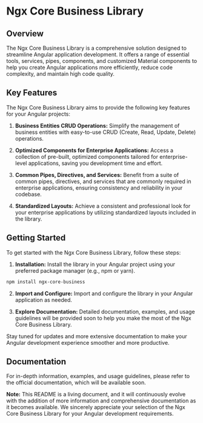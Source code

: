# Ngx Core Business Library

## Overview

The Ngx Core Business Library is a comprehensive solution designed to streamline Angular application development. It offers a range of essential tools, services, pipes, components, and customized Material components to help you create Angular applications more efficiently, reduce code complexity, and maintain high code quality.

## Key Features

The Ngx Core Business Library aims to provide the following key features for your Angular projects:

1. **Business Entities CRUD Operations:** Simplify the management of business entities with easy-to-use CRUD (Create, Read, Update, Delete) operations.

2. **Optimized Components for Enterprise Applications:** Access a collection of pre-built, optimized components tailored for enterprise-level applications, saving you development time and effort.

3. **Common Pipes, Directives, and Services:** Benefit from a suite of common pipes, directives, and services that are commonly required in enterprise applications, ensuring consistency and reliability in your codebase.

4. **Standardized Layouts:** Achieve a consistent and professional look for your enterprise applications by utilizing standardized layouts included in the library.

## Getting Started

To get started with the Ngx Core Business Library, follow these steps:

1. **Installation:** Install the library in your Angular project using your preferred package manager (e.g., npm or yarn).

```bash
npm install ngx-core-business
```
2. **Import and Configure:** Import and configure the library in your Angular application as needed.

3. **Explore Documentation:** Detailed documentation, examples, and usage guidelines will be provided soon to help you make the most of the Ngx Core Business Library.

Stay tuned for updates and more extensive documentation to make your Angular development experience smoother and more productive.

## Documentation
For in-depth information, examples, and usage guidelines, please refer to the official documentation, which will be available soon.

**Note:** This README is a living document, and it will continuously evolve with the addition of more information and comprehensive documentation as it becomes available. We sincerely appreciate your selection of the Ngx Core Business Library for your Angular development requirements.


